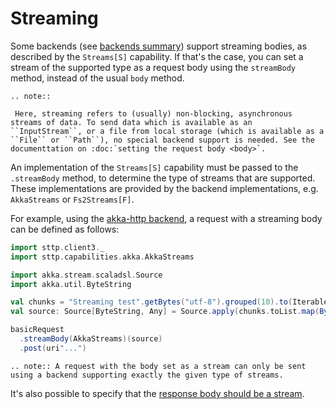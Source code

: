 # Streaming

Some backends (see [backends summary](../backends/summary.md)) support streaming bodies, as described by the `Streams[S]` capability. If that's the case, you can set a stream of the supported type as a request body using the `streamBody` method, instead of the usual `body` method.

```eval_rst
.. note::

 Here, streaming refers to (usually) non-blocking, asynchronous streams of data. To send data which is available as an ``InputStream``, or a file from local storage (which is available as a ``File`` or ``Path``), no special backend support is needed. See the documenttation on :doc:`setting the request body <body>`.
```

An implementation of the `Streams[S]` capability must be passed to the `.streamBody` method, to determine the type of streams that are supported. These implementations are provided by the backend implementations, e.g. `AkkaStreams` or `Fs2Streams[F]`. 

For example, using the [akka-http backend](../backends/akka.md), a request with a streaming body can be defined as follows:

```scala mdoc:compile-only
import sttp.client3._
import sttp.capabilities.akka.AkkaStreams

import akka.stream.scaladsl.Source
import akka.util.ByteString

val chunks = "Streaming test".getBytes("utf-8").grouped(10).to(Iterable)
val source: Source[ByteString, Any] = Source.apply(chunks.toList.map(ByteString(_)))

basicRequest
  .streamBody(AkkaStreams)(source)
  .post(uri"...")
```

```eval_rst
.. note:: A request with the body set as a stream can only be sent using a backend supporting exactly the given type of streams.
```

It's also possible to specify that the [response body should be a stream](../responses/body.md#streaming).
